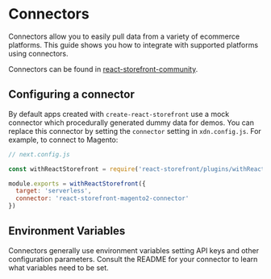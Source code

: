 # Connectors

Connectors allow you to easily pull data from a variety of ecommerce platforms.  This guide shows you how to integrate with supported platforms using connectors.

Connectors can be found in [react-storefront-community](https://github.com/react-storefront-community).

## Configuring a connector

By default apps created with `create-react-storefront` use a mock connector which procedurally generated dummy data for demos.  You can replace this connector by setting the `connector` setting in `xdn.config.js`.  For example, to connect to Magento:

```js
// next.config.js

const withReactStorefront = require('react-storefront/plugins/withReactStorefront')

module.exports = withReactStorefront({
  target: 'serverless',
  connector: 'react-storefront-magento2-connector'
})
```

## Environment Variables 

Connectors generally use environment variables setting API keys and other configuration parameters.  Consult the README for your connector to learn what variables need to be set.

